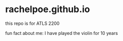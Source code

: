 # rachelpoe.github.io

this repo is for ATLS 2200

fun fact about me: I have played the violin for 10 years